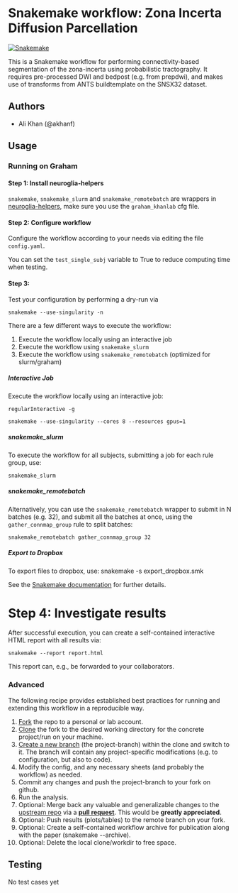 # Snakemake workflow: Zona Incerta Diffusion Parcellation

[![Snakemake](https://img.shields.io/badge/snakemake-≥3.12.0-brightgreen.svg)](https://snakemake.bitbucket.io)

This is a Snakemake workflow for performing connectivity-based segmentation of the zona-incerta using probabilistic tractography.
It requires pre-processed DWI and bedpost (e.g. from prepdwi), and makes use of transforms from ANTS buildtemplate on the SNSX32 dataset.

## Authors

* Ali Khan (@akhanf)

## Usage

### Running on Graham

#### Step 1: Install neuroglia-helpers

`snakemake`, `snakemake_slurm` and `snakemake_remotebatch` are wrappers in [neuroglia-helpers](http://github.com/khanlab/neuroglia-helpers), make sure you use the `graham_khanlab` cfg file.

#### Step 2: Configure workflow

Configure the workflow according to your needs via editing the file `config.yaml`.

You can set the `test_single_subj` variable to True to reduce computing time when testing.

#### Step 3: 

Test your configuration by performing a dry-run via

    snakemake --use-singularity -n

There are a few different ways to execute the workflow:
  1. Execute the workflow locally using an interactive job
  2. Execute the workflow using `snakemake_slurm`
  3. Execute the workflow using `snakemake_remotebatch` (optimized for slurm/graham)

##### Interactive Job

Execute the workflow locally using an interactive job:
    
    regularInteractive -g  

    snakemake --use-singularity --cores 8 --resources gpus=1

##### snakemake_slurm

To execute the workflow for all subjects, submitting a job for each rule group, use:

    snakemake_slurm

##### snakemake_remotebatch

Alternatively, you can use the `snakemake_remotebatch` wrapper to submit in N batches (e.g. 32), and submit all the batches at once, using the `gather_connmap_group` rule to split batches:

    snakemake_remotebatch gather_connmap_group 32

##### Export to Dropbox

To export files to dropbox, use:
    snakemake -s export_dropbox.smk

See the [Snakemake documentation](https://snakemake.readthedocs.io/en/stable/executable.html) for further details.

# Step 4: Investigate results

After successful execution, you can create a self-contained interactive HTML report with all results via:

    snakemake --report report.html

This report can, e.g., be forwarded to your collaborators.

### Advanced

The following recipe provides established best practices for running and extending this workflow in a reproducible way.

1. [Fork](https://help.github.com/en/articles/fork-a-repo) the repo to a personal or lab account.
2. [Clone](https://help.github.com/en/articles/cloning-a-repository) the fork to the desired working directory for the concrete project/run on your machine.
3. [Create a new branch](https://git-scm.com/docs/gittutorial#_managing_branches) (the project-branch) within the clone and switch to it. The branch will contain any project-specific modifications (e.g. to configuration, but also to code).
4. Modify the config, and any necessary sheets (and probably the workflow) as needed.
5. Commit any changes and push the project-branch to your fork on github.
6. Run the analysis.
7. Optional: Merge back any valuable and generalizable changes to the [upstream repo](https://github.com/snakemake-workflows/zona-diffparc) via a [**pull request**](https://help.github.com/en/articles/creating-a-pull-request). This would be **greatly appreciated**.
8. Optional: Push results (plots/tables) to the remote branch on your fork.
9. Optional: Create a self-contained workflow archive for publication along with the paper (snakemake --archive).
10. Optional: Delete the local clone/workdir to free space.


## Testing

No test cases yet

